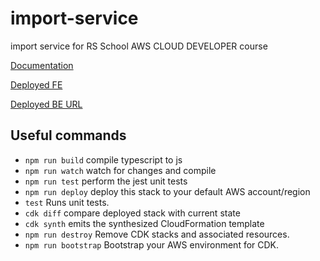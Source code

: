 # import-service

import service for RS School AWS CLOUD DEVELOPER course

[Documentation](./doc/swagger.yaml)

[Deployed FE](https://dy3tk6hsbm1nj.cloudfront.net)

[Deployed BE URL](https://y5eq1ul3q2.execute-api.eu-west-1.amazonaws.com)

## Useful commands

* `npm run build`     compile typescript to js
* `npm run watch`     watch for changes and compile
* `npm run test`      perform the jest unit tests
* `npm run deploy`    deploy this stack to your default AWS account/region
* `test`              Runs unit tests.
* `cdk diff`          compare deployed stack with current state
* `cdk synth`         emits the synthesized CloudFormation template
* `npm run destroy`   Remove CDK stacks and associated resources.
* `npm run bootstrap` Bootstrap your AWS environment for CDK.
